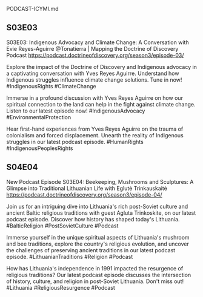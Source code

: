 PODCAST-ICYMI.md
## S03E03
S03E03: Indigenous Advocacy and Climate Change: A Conversation with Evie Reyes-Aguirre @Tonatierra | Mapping the Doctrine of Discovery Podcast https://podcast.doctrineofdiscovery.org/season3/episode-03/ 

Explore the impact of the Doctrine of Discovery and Indigenous advocacy in a captivating conversation with Yves Reyes Aguirre. Understand how Indigenous struggles influence climate change solutions. Tune in now! #IndigenousRights #ClimateChange


Immerse in a profound discussion with Yves Reyes Aguirre on how our spiritual connection to the land can help in the fight against climate change. Listen to our latest episode now! #IndigenousAdvocacy #EnvironmentalProtection


Hear first-hand experiences from Yves Reyes Aguirre on the trauma of colonialism and forced displacement. Unearth the reality of Indigenous struggles in our latest podcast episode. #HumanRights #IndigenousPeoplesRights


## S04E04
New Podcast Episode S03E04: Beekeeping, Mushrooms and Sculptures: A Glimpse into Traditional Lithuanian Life with Eglutė Trinkauskaitė https://podcast.doctrineofdiscovery.org/season3/episode-04/ 

Join us for an intriguing dive into Lithuania's rich post-Soviet culture and ancient Baltic religious traditions with guest Agluta Trinkoskite, on our latest podcast episode. Discover how history has shaped today's Lithuania. #BalticReligion #PostSovietCulture #Podcast

Immerse yourself in the unique spiritual aspects of Lithuania's mushroom and bee traditions, explore the country's religious evolution, and uncover the challenges of preserving ancient traditions in our latest podcast episode. #LithuanianTraditions #Religion #Podcast

How has Lithuania's independence in 1991 impacted the resurgence of religious traditions? Our latest podcast episode discusses the intersection of history, culture, and religion in post-Soviet Lithuania. Don't miss out! #Lithuania #ReligiousResurgence #Podcast
